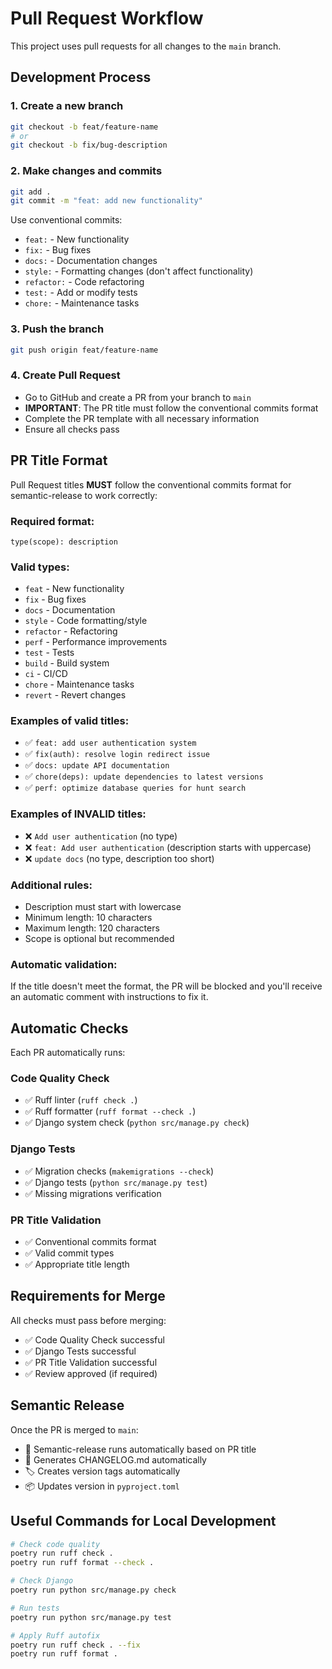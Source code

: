 # Pull Request Workflow

This project uses pull requests for all changes to the `main` branch.

## Development Process

### 1. Create a new branch
```bash
git checkout -b feat/feature-name
# or
git checkout -b fix/bug-description
```

### 2. Make changes and commits
```bash
git add .
git commit -m "feat: add new functionality"
```

Use conventional commits:
- `feat:` - New functionality
- `fix:` - Bug fixes
- `docs:` - Documentation changes
- `style:` - Formatting changes (don't affect functionality)
- `refactor:` - Code refactoring
- `test:` - Add or modify tests
- `chore:` - Maintenance tasks

### 3. Push the branch
```bash
git push origin feat/feature-name
```

### 4. Create Pull Request
- Go to GitHub and create a PR from your branch to `main`
- **IMPORTANT**: The PR title must follow the conventional commits format
- Complete the PR template with all necessary information
- Ensure all checks pass

## PR Title Format

Pull Request titles **MUST** follow the conventional commits format for semantic-release to work correctly:

### **Required format:**
```
type(scope): description
```

### **Valid types:**
- `feat` - New functionality
- `fix` - Bug fixes  
- `docs` - Documentation
- `style` - Code formatting/style
- `refactor` - Refactoring
- `perf` - Performance improvements
- `test` - Tests
- `build` - Build system
- `ci` - CI/CD
- `chore` - Maintenance tasks
- `revert` - Revert changes

### **Examples of valid titles:**
- ✅ `feat: add user authentication system`
- ✅ `fix(auth): resolve login redirect issue` 
- ✅ `docs: update API documentation`
- ✅ `chore(deps): update dependencies to latest versions`
- ✅ `perf: optimize database queries for hunt search`

### **Examples of INVALID titles:**
- ❌ `Add user authentication` (no type)
- ❌ `feat: Add user authentication` (description starts with uppercase)
- ❌ `update docs` (no type, description too short)

### **Additional rules:**
- Description must start with lowercase
- Minimum length: 10 characters
- Maximum length: 120 characters
- Scope is optional but recommended

### **Automatic validation:**
If the title doesn't meet the format, the PR will be blocked and you'll receive an automatic comment with instructions to fix it.

## Automatic Checks

Each PR automatically runs:

### Code Quality Check
- ✅ Ruff linter (`ruff check .`)
- ✅ Ruff formatter (`ruff format --check .`)
- ✅ Django system check (`python src/manage.py check`)

### Django Tests  
- ✅ Migration checks (`makemigrations --check`)
- ✅ Django tests (`python src/manage.py test`)
- ✅ Missing migrations verification

### PR Title Validation
- ✅ Conventional commits format
- ✅ Valid commit types
- ✅ Appropriate title length

## Requirements for Merge

All checks must pass before merging:
- ✅ Code Quality Check successful
- ✅ Django Tests successful
- ✅ PR Title Validation successful
- ✅ Review approved (if required)

## Semantic Release

Once the PR is merged to `main`:
- 🚀 Semantic-release runs automatically based on PR title
- 📝 Generates CHANGELOG.md automatically
- 🏷️ Creates version tags automatically
- 📦 Updates version in `pyproject.toml`

## Useful Commands for Local Development

```bash
# Check code quality
poetry run ruff check .
poetry run ruff format --check .

# Check Django
poetry run python src/manage.py check

# Run tests
poetry run python src/manage.py test

# Apply Ruff autofix
poetry run ruff check . --fix
poetry run ruff format .
```
